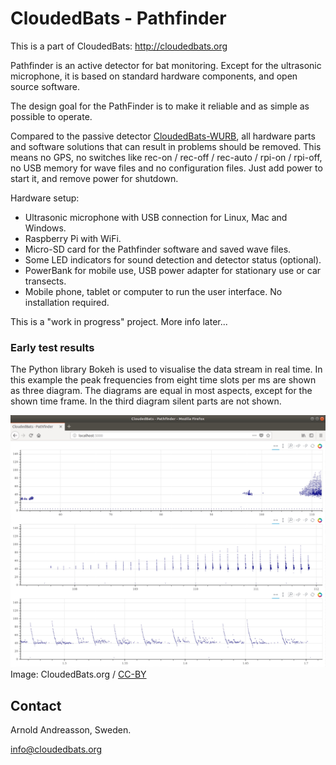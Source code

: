 # CloudedBats - Pathfinder

This is a part of CloudedBats: http://cloudedbats.org

Pathfinder is an active detector for bat monitoring. Except for the ultrasonic microphone, it is based on standard hardware components, and open source software.

The design goal for the PathFinder is to make it reliable and as simple as possible to operate. 

Compared to the passive detector [CloudedBats-WURB](https://github.com/cloudedbats/cloudedbats_wurb), all hardware parts and software solutions that can result in problems should be removed. This means no GPS, no switches like rec-on / rec-off / rec-auto / rpi-on / rpi-off, no USB memory for wave files and no configuration files. Just add power to start it, and remove power for shutdown. 

Hardware setup:
- Ultrasonic microphone with USB connection for Linux, Mac and Windows.
- Raspberry Pi with WiFi.
- Micro-SD card for the Pathfinder software and saved wave files. 
- Some LED indicators for sound detection and detector status (optional).
- PowerBank for mobile use, USB power adapter for stationary use or car transects. 
- Mobile phone, tablet or computer to run the user interface. No installation required.

This is a "work in progress" project. More info later...

### Early test results

The Python library Bokeh is used to visualise the data stream in real time. 
In this example the peak frequencies from eight time slots per ms are shown as three diagram. 
The diagrams are equal in most aspects, except for the shown time frame. 
In the third diagram silent parts are not shown.

![Screenshot from streaming data](doc/Pathfinder_2018-09-21.jpeg?raw=true "Pathfinder - Screenshot from streaming data.")
Image: CloudedBats.org / [CC-BY](https://creativecommons.org/licenses/by/3.0/)


## Contact

Arnold Andreasson, Sweden.

info@cloudedbats.org
